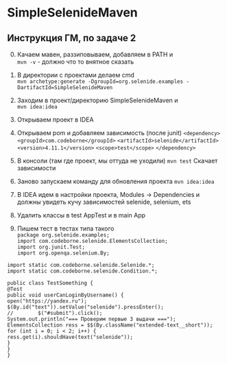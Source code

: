 # SimpleSelenideMaven

## Инструкция ГМ, по задаче 2

0. Качаем мавен, раззиповываем, добавляем в PATH и   
`mvn -v` - должно что то внятное сказать

1. В директории с проектами делаем cmd  
`mvn archetype:generate -DgroupId=org.selenide.examples -DartifactId=SimpleSelenideMaven`

2. Заходим в проект/директорию SimpleSelenideMaven и  
`mvn idea:idea`

3. Открываем проект в IDEA

4. Открываем pom и добавляем зависимость (после junit)
`<dependency>`
    `<groupId>com.codeborne</groupId>`
    `<artifactId>selenide</artifactId>`
    `<version>4.11.1</version>`
    `<scope>test</scope>`
`</dependency>`

5. В консоли (там где проект, мы оттуда не уходили)
`mvn test`
Скачает зависимости

6. Заново запускаем команду для обновления проекта
`mvn idea:idea`

7. В IDEA идем в настройки проекта, Modules -> Dependencies и должны увидеть кучу зависимостей selenide, selenium, ets

8. Удалить классы в test AppTest и в main App

9. Пишем тест в тестах типа такого  
`package org.selenide.examples;`  
`import com.codeborne.selenide.ElementsCollection;`  
`import org.junit.Test;`  
`import org.openqa.selenium.By;`  

`import static com.codeborne.selenide.Selenide.*;`  
`import static com.codeborne.selenide.Condition.*;`

`public class TestSomething {`  
    `@Test`  
    `public void userCanLoginByUsername() {`  
        `open("https://yandex.ru");`  
        `$(By.id("text")).setValue("selenide").pressEnter();`  
`//        $("#submit").click();`  
        `System.out.println("=== Проверим первые 3 выдачи ===");`  
        `ElementsCollection ress = $$(By.className("extended-text__short"));`  
        `for (int i = 0; i < 2; i++) {`  
            `ress.get(i).shouldHave(text("selenide"));`  
        `}`  
    `}`  
`}`  


